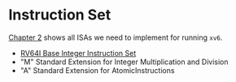 # Instruction Set

[Chapter 2](instruction-set/index.md) shows all ISAs we need to implement for running `xv6`.

- [RV64I Base Integer Instruction Set](01-rv64i.md)
- "M" Standard Extension for Integer Multiplication and Division
- "A" Standard Extension for AtomicInstructions


